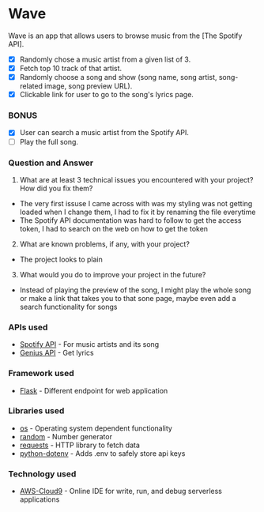 # Wave
Wave is an app that allows users to browse music from the [The Spotify API].

- [x] Randomly chose a music artist from a given list of 3.
- [x] Fetch top 10 track of that artist.
- [x] Randomly choose a song and show (song name, song artist, song-related image, song preview URL).
- [x] Clickable link for user to go to the song's lyrics page.

### BONUS
- [x] User can search a music artist from the Spotify API.
- [ ] Play the full song.

### Question and Answer
1. What are at least 3 technical issues you encountered with your project? How did you fix them?
- The very first issuse I came across with was my styling was not getting loaded when I change them, I had to fix it by renaming the file everytime
- The Spotify API documentation was hard to follow to get the access token, I had to search on the web on how to get the token


2. What are known problems, if any, with your project?
- The project looks to plain

3. What would you do to improve your project in the future?
- Instead of playing the preview of the song, I might play the whole song or make a link that takes you to that sone page, maybe even add a search functionality for songs

### APIs used
- [Spotify API](https://developer.spotify.com) - For music artists and its song
- [Genius API](https://docs.genius.com/#/getting-started-h1) - Get lyrics

### Framework used
- [Flask](https://flask.palletsprojects.com/en/1.1.x/quickstart/) - Different endpoint for web application

### Libraries used
- [os](https://docs.python.org/3/library/os.html) - Operating system dependent functionality
- [random](https://docs.python.org/3/library/random.html) - Number generator
- [requests](https://requests.readthedocs.io/en/master/) - HTTP library to fetch data
- [python-dotenv](https://pypi.org/project/python-dotenv/) - Adds .env to safely store api keys

### Technology used
- [AWS-Cloud9](https://aws.amazon.com/cloud9/) - Online IDE for write, run, and debug serverless applications